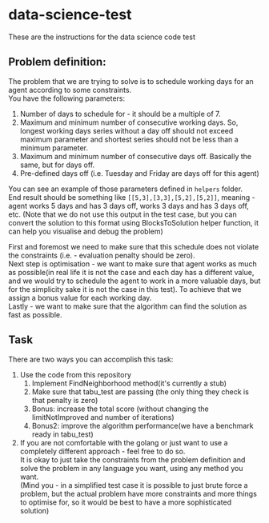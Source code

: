 # data-science-test
These are the instructions for the data science code test

## Problem definition:

The problem that we are trying to solve is to schedule working days for an agent according to some constraints.  
You have the following parameters:  
1. Number of days to schedule for - it should be a multiple of 7.
2. Maximum and minimum number of consecutive working days.
   So, longest working days series without a day off should not exceed maximum parameter and shortest series should not be less than a minimum parameter.
3. Maximum and minimum number of consecutive days off.
   Basically the same, but for days off.
4. Pre-defined days off (i.e. Tuesday and Friday are days off for this agent)

You can see an example of those parameters defined in `helpers` folder.  
End result should be something like `[[5,3],[3,3],[5,2],[5,2]]`, meaning - agent works 5 days and has 3 days off, works 3 days and has 3 days off, etc.
(Note that we do not use this output in the test case, but you can convert the solution to this format using BlocksToSolution helper function, it can help you visualise and debug the problem)

First and foremost we need to make sure that this schedule does not violate the constraints (i.e. - evaluation penalty should be zero).  
Next step is optimisation - we want to make sure that agent works as much as possible(in real life it is not the case and each day has a different value, and we would try to schedule the agent to work in a more valuable days, but for the simplicity sake it is not the case in this test).
To achieve that we assign a bonus value for each working day.  
Lastly - we want to make sure that the algorithm can find the solution as fast as possible.

## Task

There are two ways you can accomplish this task:

1. Use the code from this repository
   1. Implement FindNeighborhood method(it's currently a stub)
   2. Make sure that tabu_test are passing (the only thing they check is that penalty is zero)
   3. Bonus: increase the total score (without changing the limitNotImproved and number of iterations)
   4. Bonus2: improve the algorithm performance(we have a benchmark ready in tabu_test)
2. If you are not comfortable with the golang or just want to use a completely different approach - feel free to do so.   
   It is okay to just take the constraints from the problem definition and solve the problem in any language you want, using any method you want.   
   (Mind you - in a simplified test case it is possible to just brute force a problem, but the actual problem have more constraints and more things to optimise for, so it would be best to have a more sophisticated solution)
